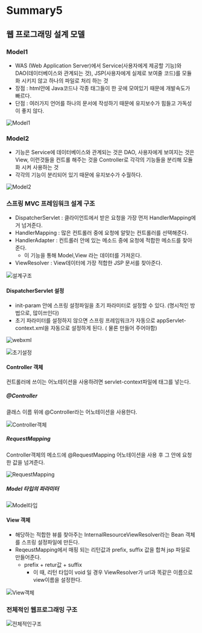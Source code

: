 # Summary5

##  웹 프로그래밍 설계 모델

### Model1

- WAS (Web Application Server)에서 Service(사용자에게 제공할 기능)와 DAO(데이터베이스와 관계되는 것), JSP(사용자에게 실제로 보여줄 코드)를 모듈화 시키지 않고 하나의 파일로 처리 하는 것
- 장점 : html안에 Java코드나 각종 태그들이 한 곳에 모여있기 때문에 개발속도가 빠르다.
- 단점 : 여러가지 언어를 하나의 문서에 작성하기 때문에 유지보수가 힘들고 가독성이 좋지 않다.

![Model1](https://user-images.githubusercontent.com/58713853/75864574-94c64e80-5e45-11ea-9abf-e3dc1e51c17d.PNG)

### Model2

- 기능은 Service에 데이터베이스와 관계되는 것은 DAO, 사용자에게 보여지는 것은 View, 이런것들을 컨트롤 해주는 것을 Controller로 각각의 기능들을 분리해 모듈화 시켜 사용하는 것
- 각각의 기능이 분리되어 있기 때문에 유지보수가 수월하다.

![Model2](https://user-images.githubusercontent.com/58713853/75864661-b7f0fe00-5e45-11ea-834c-963ab276ed7d.PNG)



### 스프링 MVC 프레임워크 설계 구조

- DispatcherServlet :  클라이언트에서 받은 요청을 가장 먼저 HandlerMapping에거 넘겨준다.
- HandlerMapping : 많은 컨트롤러 중에 요청에 알맞는 컨트롤러를 선택해준다.
- HandlerAdapter : 컨트롤러 안에 있는 메소드 중에 요청에 적합한 메소드를 찾아준다.
  - 이 기능을 통해 Model,View 라는 데이터를 가져온다.
- ViewResolver : View데이터에 가장 적합한 JSP 문서를 찾아준다.

![설계구조](https://user-images.githubusercontent.com/58713853/75899291-b1cb4380-5e7e-11ea-9dac-5eecd5c7656b.PNG)

#### DispatcherServlet 설정

- init-param 안에 스프링 설정파일을 초기 파라미터로 설정할 수 있다. (명시적인 방법으로, 많이쓰인다)
- 초기 파라미터를 설정하지 않으면 스프링 프레임워크가 자동으로 appServlet-context.xml을 자동으로 설정하게 된다. ( 물론 만들어 주어야함)

![webxml](https://user-images.githubusercontent.com/58713853/75904032-d5de5300-5e85-11ea-94e2-b5487e545ce8.PNG)

![초기설정](https://user-images.githubusercontent.com/58713853/75904051-dd056100-5e85-11ea-8f09-95b0d76557ca.PNG)

#### Controller 객체

컨트롤러에 쓰이는 어노테이션을 사용하려면 servlet-context파일에 <annotation-driven /> 태그를 넣는다.

##### @Controller

클래스 이름 위에 @Controller라는 어노테이션을 사용한다.

![Controller객체](https://user-images.githubusercontent.com/58713853/75904054-dd9df780-5e85-11ea-80bd-6b6957793032.PNG)

##### RequestMapping

Controller객체의 메소드에 @RequestMapping 어노테이션을 사용 후 그 안에 요청한 값을 넘겨준다.

![RequestMapping](https://user-images.githubusercontent.com/58713853/75904056-de368e00-5e85-11ea-9033-e519414d8438.PNG)

##### Model 타입의 파라미터

![Model타입](https://user-images.githubusercontent.com/58713853/75904044-db3b9d80-5e85-11ea-8560-fc1dbaad611d.PNG)

#### View 객체

- 해당하는 적합한 뷰를 찾아주는 InternalResourceViewResolver라는 Bean 객체를 스프링 설정파일에 만든다.
- ReqeustMapping에서 매핑 되는 리턴값과 prefix, suffix 값을 합쳐 jsp 파일로 만들어준다.
  - prefix + retur값 + suffix
    - 이 때, 리턴 타입이 void 일 경우 ViewResolver가 url과 똑같은 이름으로 view이름을 설정한다.

![View객체](https://user-images.githubusercontent.com/58713853/75904046-dc6cca80-5e85-11ea-9211-7edd6a331d6b.PNG)

### 전체적인 웹프로그래밍 구조

![전체적인구조](https://user-images.githubusercontent.com/58713853/75904048-dd056100-5e85-11ea-945e-df1abd4ccf4d.PNG)
